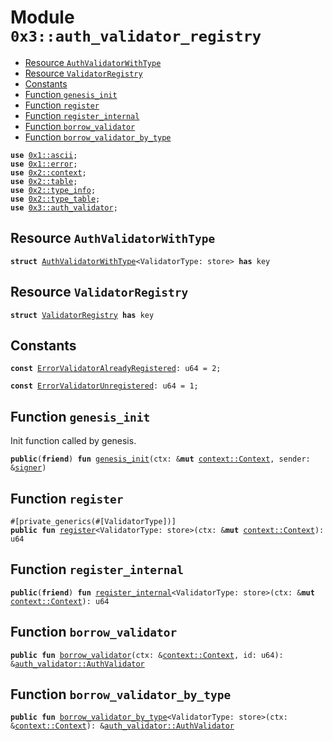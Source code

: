 
<a name="0x3_auth_validator_registry"></a>

# Module `0x3::auth_validator_registry`



-  [Resource `AuthValidatorWithType`](#0x3_auth_validator_registry_AuthValidatorWithType)
-  [Resource `ValidatorRegistry`](#0x3_auth_validator_registry_ValidatorRegistry)
-  [Constants](#@Constants_0)
-  [Function `genesis_init`](#0x3_auth_validator_registry_genesis_init)
-  [Function `register`](#0x3_auth_validator_registry_register)
-  [Function `register_internal`](#0x3_auth_validator_registry_register_internal)
-  [Function `borrow_validator`](#0x3_auth_validator_registry_borrow_validator)
-  [Function `borrow_validator_by_type`](#0x3_auth_validator_registry_borrow_validator_by_type)


<pre><code><b>use</b> <a href="">0x1::ascii</a>;
<b>use</b> <a href="">0x1::error</a>;
<b>use</b> <a href="">0x2::context</a>;
<b>use</b> <a href="">0x2::table</a>;
<b>use</b> <a href="">0x2::type_info</a>;
<b>use</b> <a href="">0x2::type_table</a>;
<b>use</b> <a href="auth_validator.md#0x3_auth_validator">0x3::auth_validator</a>;
</code></pre>



<a name="0x3_auth_validator_registry_AuthValidatorWithType"></a>

## Resource `AuthValidatorWithType`



<pre><code><b>struct</b> <a href="auth_validator_registry.md#0x3_auth_validator_registry_AuthValidatorWithType">AuthValidatorWithType</a>&lt;ValidatorType: store&gt; <b>has</b> key
</code></pre>



<a name="0x3_auth_validator_registry_ValidatorRegistry"></a>

## Resource `ValidatorRegistry`



<pre><code><b>struct</b> <a href="auth_validator_registry.md#0x3_auth_validator_registry_ValidatorRegistry">ValidatorRegistry</a> <b>has</b> key
</code></pre>



<a name="@Constants_0"></a>

## Constants


<a name="0x3_auth_validator_registry_ErrorValidatorAlreadyRegistered"></a>



<pre><code><b>const</b> <a href="auth_validator_registry.md#0x3_auth_validator_registry_ErrorValidatorAlreadyRegistered">ErrorValidatorAlreadyRegistered</a>: u64 = 2;
</code></pre>



<a name="0x3_auth_validator_registry_ErrorValidatorUnregistered"></a>



<pre><code><b>const</b> <a href="auth_validator_registry.md#0x3_auth_validator_registry_ErrorValidatorUnregistered">ErrorValidatorUnregistered</a>: u64 = 1;
</code></pre>



<a name="0x3_auth_validator_registry_genesis_init"></a>

## Function `genesis_init`

Init function called by genesis.


<pre><code><b>public</b>(<b>friend</b>) <b>fun</b> <a href="auth_validator_registry.md#0x3_auth_validator_registry_genesis_init">genesis_init</a>(ctx: &<b>mut</b> <a href="_Context">context::Context</a>, sender: &<a href="">signer</a>)
</code></pre>



<a name="0x3_auth_validator_registry_register"></a>

## Function `register`



<pre><code>#[private_generics(#[ValidatorType])]
<b>public</b> <b>fun</b> <a href="auth_validator_registry.md#0x3_auth_validator_registry_register">register</a>&lt;ValidatorType: store&gt;(ctx: &<b>mut</b> <a href="_Context">context::Context</a>): u64
</code></pre>



<a name="0x3_auth_validator_registry_register_internal"></a>

## Function `register_internal`



<pre><code><b>public</b>(<b>friend</b>) <b>fun</b> <a href="auth_validator_registry.md#0x3_auth_validator_registry_register_internal">register_internal</a>&lt;ValidatorType: store&gt;(ctx: &<b>mut</b> <a href="_Context">context::Context</a>): u64
</code></pre>



<a name="0x3_auth_validator_registry_borrow_validator"></a>

## Function `borrow_validator`



<pre><code><b>public</b> <b>fun</b> <a href="auth_validator_registry.md#0x3_auth_validator_registry_borrow_validator">borrow_validator</a>(ctx: &<a href="_Context">context::Context</a>, id: u64): &<a href="auth_validator.md#0x3_auth_validator_AuthValidator">auth_validator::AuthValidator</a>
</code></pre>



<a name="0x3_auth_validator_registry_borrow_validator_by_type"></a>

## Function `borrow_validator_by_type`



<pre><code><b>public</b> <b>fun</b> <a href="auth_validator_registry.md#0x3_auth_validator_registry_borrow_validator_by_type">borrow_validator_by_type</a>&lt;ValidatorType: store&gt;(ctx: &<a href="_Context">context::Context</a>): &<a href="auth_validator.md#0x3_auth_validator_AuthValidator">auth_validator::AuthValidator</a>
</code></pre>
